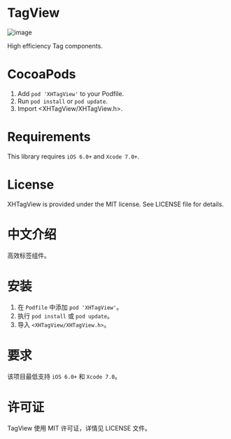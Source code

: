 # TagView

![image](https://github.com/xhzengAIB/LearnEnglish/raw/master/Screenshots/XHTagView.gif)

High efficiency Tag components.

# CocoaPods

1. Add `pod 'XHTagView'` to your Podfile.
2. Run `pod install` or `pod update`.
3. Import \<XHTagView/XHTagView.h\>.

# Requirements

This library requires `iOS 6.0+` and `Xcode 7.0+`.

# License

XHTagView is provided under the MIT license. See LICENSE file for details.

# 中文介绍

高效标签组件。

# 安装

1. 在 `Podfile` 中添加 `pod 'XHTagView'`。
2. 执行 `pod install` 或 `pod update`。
3. 导入 `<XHTagView/XHTagView.h>`。

# 要求

该项目最低支持 `iOS 6.0+` 和 `Xcode 7.0`。

# 许可证

TagView 使用 MIT 许可证，详情见 LICENSE 文件。
